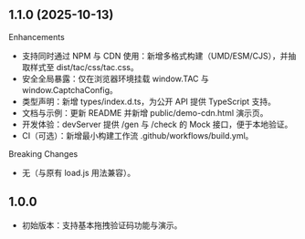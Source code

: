 ## 1.1.0 (2025-10-13)

Enhancements
- 支持同时通过 NPM 与 CDN 使用：新增多格式构建（UMD/ESM/CJS），并抽取样式至 dist/tac/css/tac.css。
- 安全全局暴露：仅在浏览器环境挂载 window.TAC 与 window.CaptchaConfig。
- 类型声明：新增 types/index.d.ts，为公开 API 提供 TypeScript 支持。
- 文档与示例：更新 README 并新增 public/demo-cdn.html 演示页。
- 开发体验：devServer 提供 /gen 与 /check 的 Mock 接口，便于本地验证。
- CI（可选）：新增最小构建工作流 .github/workflows/build.yml。

Breaking Changes
- 无（与原有 load.js 用法兼容）。

## 1.0.0

- 初始版本：支持基本拖拽验证码功能与演示。